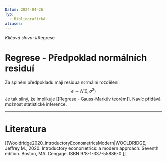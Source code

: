 ```yaml
---
Datum: 2024-04-26
Typ:
  - Bibliografická
aliases:
---
```

*Klíčová slova:* #Regrese
# Regrese - Předpoklad normálních residuí
Za splnění předpokladu mají residua normální rozdělení.
$$
e \sim N(0, \sigma^2)
$$
Je tak silný, že implikuje [[Regrese - Gauss-Markův teorém]]. Navíc přidává možnost statistické inference.
- - -
# Literatura
[[Wooldridge2020_IntroductoryEconometricsModern|WOOLDRIDGE, Jeffrey M., 2020. Introductory econometrics: a modern approach. Seventh edition. Boston, MA: Cengage. ISBN 978-1-337-55886-0.]]